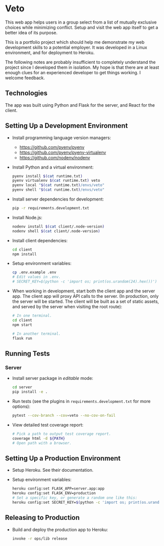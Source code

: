 # Veto

This web app helps users in a group select from a list of mutually exclusive
choices while minimizing conflict. Setup and visit the web app itself to get a
better idea of its purpose.

This is a portfolio project which should help me demonstrate my web development
skills to a potential employer. It was developed in a Linux environment, and
for deployment to Heroku.

The following notes are probably insufficient to completely understand the
project since I developed them in isolation. My hope is that there are at least
enough clues for an experienced developer to get things working. I welcome
feedback.

## Technologies

The app was built using Python and Flask for the server, and React for the
client.

## Setting Up a Development Environment

- Install programming language version managers:

  - https://github.com/pyenv/pyenv
  - https://github.com/pyenv/pyenv-virtualenv
  - https://github.com/nodenv/nodenv

- Install Python and a virtual environment:

  ```sh
  pyenv install $(cat runtime.txt)
  pyenv virtualenv $(cat runtime.txt) veto
  pyenv local "$(cat runtime.txt)/envs/veto"
  pyenv shell "$(cat runtime.txt)/envs/veto"
  ```

- Install server dependencies for development:

  ```sh
  pip -r requirements.development.txt
  ```

- Install Node.js:

  ```sh
  nodenv install $(cat client/.node-version)
  nodenv shell $(cat client/.node-version)
  ```

- Install client dependencies:

  ```sh
  cd client
  npm install
  ```

- Setup environment variables:

  ```sh
  cp .env.example .env
  # Edit values in .env.
  # SECRET_KEY=$(python -c 'import os; print(os.urandom(24).hex())')
  ```

- When working in development, start both the client app and the server app.
  The client app will proxy API calls to the server. (In production, only the
  server will be started. The client will be built as a set of static assets,
  and served by the server when visiting the root route):

  ```sh
  # In one terminal.
  cd client
  npm start

  # In another terminal.
  flask run
  ```

## Running Tests

### Server

- Install server package in *editable* mode:

  ```sh
  cd server
  pip install -e .
  ```

- Run tests (see the plugins in `requirements.development.txt` for more options):

  ```sh
  pytest --cov-branch --cov=veto --no-cov-on-fail
  ```

- View detailed test coverage report:

  ```sh
  # Pick a path to output test coverage report.
  coverage html -d ${PATH}
  # Open path with a browser.
  ```

## Setting Up a Production Environment

- Setup Heroku. See their documentation.

- Setup environment variables:

  ```sh
  heroku config:set FLASK_APP=server.app:app
  heroku config:set FLASK_ENV=production
  # Set a specific key, or generate a random one like this:
  heroku config:set SECRET_KEY=$(python -c 'import os; print(os.urandom(24).hex())')
  ```

## Releasing to Production

- Build and deploy the production app to Heroku:

  ```sh
  invoke -r ops/lib release
  ```
